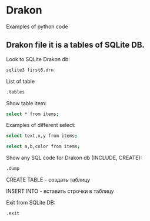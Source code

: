 # Drakon
Examples of python code 

## Drakon file it is a tables of SQLite DB.

Look to SQLite Drakon db:

```sh
sqlite3 first6.drn
```

List of table

```sh
.tables
```

Show table item:

```sh
select * from items;
```

Examples of different select:

```sh
select text,x,y from items;

select a,b,color from items;
```

Show any SQL code for Drakon db (INCLUDE, CREATE):

```sh
.dump
```

CREATE TABLE - создать таблицу

INSERT INTO - вставить строчки в таблицу

Exit from SQLite DB:

```sh
.exit
```
